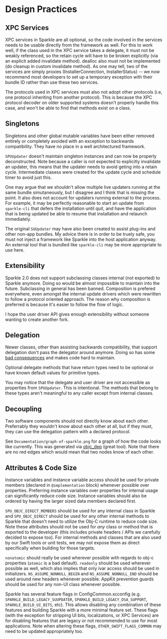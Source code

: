 # Design Practices

## XPC Services

XPC services in Sparkle are all optional, so the code involved in the services needs to be usable directly from the framework as well. For this to work well, if the class used in the XPC service takes a delegate, it must not be weakly referenced, so the retain cycle will have to be broken explicitly (via an explicit added invalidate method). dealloc also must not be implemented (do cleanup in custom invalidate method). As one may tell, two of the services are simply proxies (InstallerConnection, InstallerStatus) -- we now recommend most developers to set up a temporary exception with their bundle ID rather than use these two services.

The protocols used in XPC services must also not adopt other protocols (i.e, one protocol inheriting from another protocol). This is because the XPC protocol decoder on older supported systems doesn't properly handle this case, and won't be able to find that methods exist on a class.

## Singletons

Singletons and other global mutable variables have been either removed entirely or completely avoided with an exception to backwards compatibility. They have no place in a well architectured framework.

`SPUUpdater` doesn't maintain singleton instances and can now be properly deconstructed. Note because a caller is not expected to explicitly invalidate an updater, this means that the updater needs to avoid geting into a retain cycle. Intermediate clasess were created for the update cycle and schedule timer to avoid just this.

One may argue that we shouldn't allow multiple live updaters running at the same bundle simutaneously, but I disagree and I think that is missing the point. It also does not account for updaters running external to the process. For example, it may be perfectly reasonable to start an update from `sparkle-cli` that defers the installation until quit, and have the application that is being updated be able to resume that installation and relaunch immediately.

The original `SUUpdater` may have also been created to assist plug-ins and other non-app bundles. My advice there is in order to be truely safe, you must not inject a framework like Sparkle into the host application anyway. An external tool that is bundled like `sparkle-cli` may be more appropriate to use here.

## Extensibility

Sparkle 2.0 does not support subclassing classes internal (not exported) to Sparkle anymore. Doing so would be almost impossible to maintain into the future. Subclassing in general has been banned. Composition is prefered everywhere, even amongst the internal update drivers which were rewritten to follow a protocol oriented approach. The reason why composition is preferred is because it's easier to follow the flow of logic.

I hope the user driver API gives enough extensibility without someone wanting to create another fork.

## Delegation

Newer classes, other than assisting backwards compatibility, that support delegation don't pass the delegator around anymore. Doing so has some [bad consequences](https://zgcoder.net/ramblings/avoid-passing-the-delegator) and makes code hard to maintain. 

Optional delegate methods that have return types need to be optional or have known default values for primitive types.

You may notice that the delegate and user driver are not accessible as properties from `SPUUpdater`. This is intentional. The methods that belong to these types aren't meaningful to any caller except from internal classes.

## Decoupling

Two software components should not directly know about each other. Preferrably they wouldn't know about each other at all, but if they must, they can use the delegation pattern with a declared protocol.

See `Documentation/graph-of-sparkle.png` for a graph of how the code looks like currently. This was generated via [objc_dep](https://github.com/nst/objc_dep) (great tool). Note that there are no red edges which would mean that two nodes know of each other.

## Attributes & Code Size

Instance variables and instance variable access should be used for private members (declared in `@implementation` block) whenever possible over properties. Preferring instance variables over properties for internal usage can significantly reduce code size. Instance variables should also be ordered by having the larger sized data members declared first.

`SPU_OBJC_DIRECT_MEMBERS` should be used for any internal class in Sparkle and `SPU_OBJC_DIRECT` should be used for any other internal methods to Sparkle that doesn't need to utilize the Obj-C runtime to reduce code size. Note these attributes should not be used for *any* class or method that is exported to the developer (this includes private headers / APIs we carefully decided to expose too). For internal methods and classes that are also used by our Swift tools or unit tests, we may not expose them as direct specifically when building for those targets.

`nonatomic` should really be used wherever possible with regards to obj-c properties (`atomic` is a bad default). `readonly` should be used wherever possible as well, which also implies that only ivar access should be used in initializers. `NS_ASSUME_NONNULL_BEGIN` and `NS_ASSUME_NONNULL_END` should be used around new headers whenever possible. AppKit prevention guards should be used for any non-UI class whenever possible.

Sparkle has several feature flags in ConfigCommon.xcconfig (e.g. `SPARKLE_BUILD_LEGACY_SUUPDATER`, `SPARKLE_BUILD_LEGACY_DSA_SUPPORT`, `SPARKLE_BUILD_UI_BITS`, etc). This allows disabling any combination of these features and building Sparkle with a more minimal feature set. These flags (with the exception for stripping UI bits, localizations, or XPC Services) are for disabling features that are legacy or not recommended to use for most applications. Note when altering these flags, `OTHER_SWIFT_FLAGS_COMMON` may need to be updated appropriately too.
